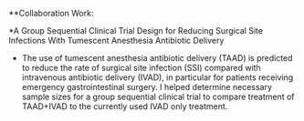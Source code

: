 **Collaboration Work:

*A Group Sequential Clinical Trial Design for Reducing Surgical Site Infections With Tumescent Anesthesia Antibiotic Delivery
- The use of tumescent anesthesia antibiotic delivery (TAAD) is predicted to reduce the rate of surgical site infection (SSI) 
compared with intravenous antibiotic delivery (IVAD), in particular
for patients receiving emergency gastrointestinal surgery. 
I helped determine necessary sample sizes for a group sequential clinical trial to compare treatment of TAAD+IVAD to 
the currently used IVAD only treatment.
